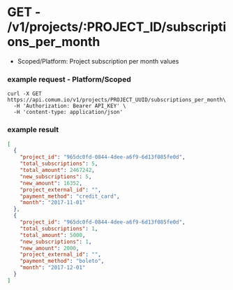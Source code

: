 # GET - /v1/projects/:PROJECT_ID/subscriptions_per_month

- Scoped/Platform:
    Project subscription per month values

### example request - Platform/Scoped

```curl
curl -X GET https://api.comum.io/v1/projects/PROJECT_UUID/subscriptions_per_month\
  -H 'Authorization: Bearer API_KEY' \
  -H 'content-type: application/json'
```

### example result

```json
[
  {
    "project_id": "965dc0fd-0844-4dee-a6f9-6d13f085fe0d",
    "total_subscriptions": 5,
    "total_amount": 2467242,
    "new_subscriptions": 5,
    "new_amount": 16352,
    "project_external_id": "",
    "payment_method": "credit_card",
    "month": "2017-11-01"
  },
  {
    "project_id": "965dc0fd-0844-4dee-a6f9-6d13f085fe0d",
    "total_subscriptions": 1,
    "total_amount": 5000,
    "new_subscriptions": 1,
    "new_amount": 2000,
    "project_external_id": "",
    "payment_method": "boleto",
    "month": "2017-12-01"
  }
]
```
